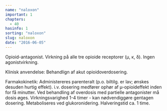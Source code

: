 ```yaml
---
name: "naloxon"
important: 1
chapters:  
  - 40
hasinfo: 1
sorting: "naloxon"
slug: naloxon
date: "2016-06-05"
---
```


Opioid-antagonist. Virkning på alle tre opioide receptorer (μ, κ, δ). Ingen agonistvirkning.

Klinisk anvendelse: Behandlign af akut opioidoverdosering.

Farmakokinetik: Administereres parenteralt (p.o. biltilg. er lav; ønskes desuden hurtig effekt). i.v. dosering medfører ophør af µ-opioideffekt inden for få minutter. Ved behandling af overdosis med partielle antagonister må dosis øges. Virkningsvarighed 1-4 timer - kan nødvendiggøre gentagen dosering. Metaboliseres ved glukoronidering. Halveringstid ca. 1 time.
